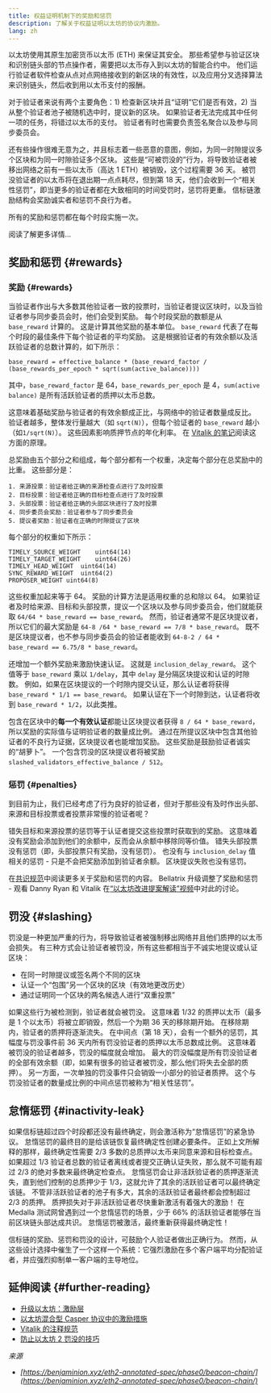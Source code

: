 ```yaml
---
title: 权益证明机制下的奖励和惩罚
description: 了解关于权益证明以太坊的协议内激励。
lang: zh
---
```


以太坊使用其原生加密货币以太币 (ETH) 来保证其安全。 那些希望参与验证区块和识别链头部的节点操作者，需要把以太币存入到以太坊的智能合约中。 他们运行验证者软件检查从点对点网络接收到的新区块的有效性，以及应用分叉选择算法来识别链头，然后收到用以太币支付的报酬。

对于验证者来说有两个主要角色：1) 检查新区块并且“证明”它们是否有效，2) 当从整个验证者池子被随机选中时，提议新的区块。 如果验证者无法完成其中任何一项的任务，将错过以太币的支付。 验证者有时也需要负责签名聚合以及参与同步委员会。

还有些操作很难无意为之，并且标志着一些恶意的意图，例如，为同一时隙提议多个区块和为同一时隙验证多个区块。 这些是“可被罚没的”行为，将导致验证者被移出网络之前有一些以太币（高达 1 ETH）被销毁，这个过程需要 36 天。 被罚没验证者的以太币将在退出期一点点耗尽，但到第 18 天，他们会收到一个“相关性惩罚”，即当更多的验证者都在大致相同的时间受罚时，惩罚将更重。 信标链激励结构会奖励诚实者和惩罚不良行为者。

所有的奖励和惩罚都在每个时段实施一次。

阅读了解更多详情...

## 奖励和惩罚 {#rewards}

### 奖励 {#rewards}

当验证者作出与大多数其他验证者一致的投票时，当验证者提议区块时，以及当验证者参与同步委员会时，他们会受到奖励。 每个时段奖励的数额是从 `base_reward` 计算的。 这是计算其他奖励的基本单位。 `base_reward` 代表了在每个时段的最佳条件下每个验证者的平均奖励。 这是根据验证者的有效余额以及活跃验证者的总数计算的，如下所示：

```
base_reward = effective_balance * (base_reward_factor / (base_rewards_per_epoch * sqrt(sum(active_balance))))
```

其中，`base_reward_factor` 是 64，`base_rewards_per_epoch` 是 4，`sum(active balance)` 是所有活跃验证者的质押以太币总数。

这意味着基础奖励与验证者的有效余额成正比，与网络中的验证者数量成反比。 验证者越多，整体发行量越大（如 `sqrt(N)`），但每个验证者的 `base_reward` 越小（如`1/sqrt(N)`）。 这些因素影响质押节点的年化利率。 在 [Vitalik 的笔记](https://notes.ethereum.org/@vbuterin/rkhCgQteN?type=view#Base-rewards)阅读这方面的原理。

总奖励由五个部分之和组成，每个部分都有一个权重，决定每个部分在总奖励中的比重。 这些部分是：

```
1. 来源投票：验证者给正确的来源检查点进行了及时投票
2. 目标投票：验证者给正确的目标检查点进行了及时投票
3. 头部投票：验证者给正确的头部区块进行了及时投票
4. 同步委员会奖励：验证者参与了同步委员会
5. 提议者奖励：验证者在正确的时隙提议了区块
```

每个部分的权重如下所示：

```
TIMELY_SOURCE_WEIGHT    uint64(14)
TIMELY_TARGET_WEIGHT    uint64(26)
TIMELY_HEAD_WEIGHT  uint64(14)
SYNC_REWARD_WEIGHT  uint64(2)
PROPOSER_WEIGHT uint64(8)
```

这些权重加起来等于 64。 奖励的计算方法是适用权重的总和除以 64。 如果验证者及时给来源、目标和头部投票，提议一个区块以及参与同步委员会，他们就能获取 `64/64 * base_reward == base_reward`。 然而，验证者通常不是区块提议者，所以它们的最大奖励是 `64-8 /64 * base_reward == 7/8 * base_reward`。 既不是区块提议者，也不参与同步委员会的验证者能收到 `64-8-2 / 64 * base_reward == 6.75/8 * base_reward`。

还增加一个额外奖励来激励快速认证。 这就是 `inclusion_delay_reward`。 这个值等于 `base_reward` 乘以 `1/delay`，其中 `delay` 是分隔区块提议和认证的时隙数。 例如，如果在区块提议的一个时隙内提交认证，那么认证者将获得 `base_reward * 1/1 == base_reward`。 如果认证在下一个时隙到达，认证者将收到 `base_reward * 1/2`，以此类推。

包含在区块中的**每一个有效认证**都能让区块提议者获得 `8 / 64 * base_reward`，所以奖励的实际值与证明验证者的数量成比例。 通过在所提议区块中包含其他验证者的不良行为证据，区块提议者也能增加奖励。 这些奖励是鼓励验证者诚实的“胡萝卜”。 一个包含罚没的区块提议者将被奖励 `slashed_validators_effective_balance / 512`。

### 惩罚 {#penalties}

到目前为止，我们已经考虑了行为良好的验证者，但对于那些没有及时作出头部、来源和目标投票或者投票非常慢的验证者呢？

错失目标和来源投票的惩罚等于认证者提交这些投票时获取到的奖励。 这意味着没有奖励会添加到他们的余额中，反而会从余额中移除同等价值。 错失头部投票没有惩罚（即，头部投票只有奖励，没有惩罚）。 也没有与 `inclusion_delay` 值相关的惩罚 - 只是不会把奖励添加到验证者余额。 区块提议失败也没有惩罚。

在[共识规范](https://github.com/ethereum/consensus-specs/blob/dev/specs/altair/beacon-chain.md)中阅读更多关于奖励和惩罚的内容。 Bellatrix 升级调整了奖励和惩罚 - 观看 Danny Ryan 和 Vitalik 在[“以太坊改进提案解读”视频](https://www.youtube.com/watch?v=iaAEGs1DMgQ)中对此的讨论。

## 罚没 {#slashing}

罚没是一种更加严重的行为，将导致验证者被强制移出网络并且他们质押的以太币会损失。 有三种方式会让验证者被罚没，所有这些都相当于不诚实地提议或认证区块：

- 在同一时隙提议或签名两个不同的区块
- 认证一个“包围”另一个区块的区块（有效地更改历史）
- 通过证明同一个区块的两名候选人进行“双重投票”

如果这些行为被检测到，验证者就会被罚没。 这意味着 1/32 的质押以太币（最多是 1 个以太币）将被立即销毁，然后一个为期 36 天的移除期开始。 在移除期内，验证者的质押将逐渐流失。 在中间点（第 18 天），会有一个额外的惩罚，其幅度与罚没事件前 36 天内所有罚没验证者的质押以太币总数成比例。 这意味着被罚没的验证者越多，罚没的幅度就会增加。 最大的罚没幅度是所有罚没验证者的全部有效余额（即，如果有很多的验证者被罚没，那么他们将失去全部的质押）。 另一方面，一次单独的罚没事件只会销毁一小部分的验证者质押。 这个与罚没验证者的数量成比例的中间点惩罚被称为“相关性惩罚”。

## 怠惰惩罚 {#inactivity-leak}

如果信标链超过四个时段都还没有最终确定，则会激活称为“怠惰惩罚”的紧急协议。 怠惰惩罚的最终目的是给该链恢复最终确定性创建必要条件。 正如上文所解释的那样，最终确定性需要 2/3 多数的总质押以太币来同意来源和目标检查点。 如果超过 1/3 验证者总数的验证者离线或者提交正确认证失败，那么就不可能有超过 2/3 的绝对多数来最终确定检查点。 怠惰惩罚会让非活跃验证者的质押逐渐流失，直到他们控制的总质押少于 1/3，这就允许了其余的活跃验证者可以最终确定该链。 不管非活跃验证者的池子有多大，其余的活跃验证者最终都会控制超过 2/3 的质押。 质押损失对于非活跃验证者尽快重新激活有着强大的激励！ 在 Medalla 测试网曾遇到过一个怠惰惩罚的场景，少于 66% 的活跃验证者能够在当前区块链头部达成共识。 怠惰惩罚被激活，最终重新获得最终确定性！

信标链的奖励、惩罚和罚没的设计，可鼓励个人验证者做出正确行为。 然而，从这些设计选择中催生了一个这样一个系统：它强烈激励在多个客户端平均分配验证者，并应强烈抑制单一客户端的主导地位。

## 延伸阅读 {#further-reading}

- [升级以太坊：激励层](https://eth2book.info/altair/part2/incentives)
- [以太坊混合型 Casper 协议中的激励措施](https://arxiv.org/pdf/1903.04205.pdf)
- [Vitalik 的注释规范](https://github.com/ethereum/annotated-spec/blob/master/phase0/beacon-chain.md#rewards-and-penalties-1)
- [防止以太坊 2 罚没的技巧](https://medium.com/prysmatic-labs/eth2-slashing-prevention-tips-f6faa5025f50)

_来源_

- _[https://benjaminion.xyz/eth2-annotated-spec/phase0/beacon-chain/](https://benjaminion.xyz/eth2-annotated-spec/phase0/beacon-chain/)_
